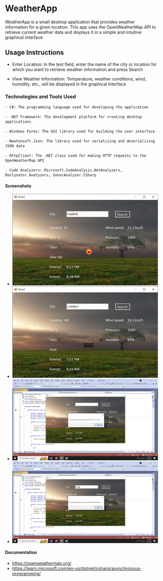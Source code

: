 # WeatherApp

  WeatherApp is a small desktop application that provides weather information for a given location. This app uses the OpenWeatherMap API to retrieve current weather data and displays it in a simple and intuitive graphical interface

## Usage Instructions

  - Enter Location: In the text field, enter the name of the city or location for which you want to retrieve weather information and press Search
    
  - View Weather Information: Temperature, weather conditions, wind, humidity, etc., will be displayed in the graphical interface

### Technologies and Tools Used

    - C#: The programming language used for developing the application
    
    - .NET Framework: The development platform for creating desktop applications
    
    - Windows Forms: The GUI library used for building the user interface
    
    - Newtonsoft.Json: The library used for serializing and deserializing JSON data
    
    - HttpClient: The .NET class used for making HTTP requests to the OpenWeatherMap API
    
    - Code Analyzers: Microsoft.CodeAnalysis.NetAnalyzers, Roslynator.Analyzers, SonarAnalyzer.CSharp

#### Screenshots

  - ![City found - Madrid](ScreenShots/madrid.jpg)
  - ![City found - Bucharest](ScreenShots/london.jpg)
  - ![Empty field](ScreenShots/empty.jpg)
  - ![City not found](ScreenShots/notFound.jpg)

#### Documentation
  - https://openweathermap.org/
  - https://learn.microsoft.com/en-us/dotnet/csharp/asynchronous-programming/

  
